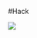 #Hack

![](https://raw.githubusercontent.com/powerline/fonts/master/Hack/hack-specimen-for-Powerline.png)
